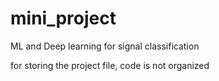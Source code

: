 # mini_project
ML and Deep learning for signal classification

for storing the project file, code is not organized
